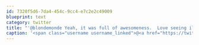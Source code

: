 ```yaml
---
id: 7320f5d6-7da4-454c-9cc4-e7c2e2c49009
blueprint: text
category: twitter
title: "'@blondemonde Yeah, it was full of awesomeness.  Love seeing ill-advised companies/individuals put in their place."
caption: '<span class="username username_linked">@<a href="https://twitter.com/blondemonde" title="Blonde Monde">blondemonde</a></span> Yeah, it was full of awesomeness.  Love seeing ill-advised companies/individuals put in their place.'
---
```

